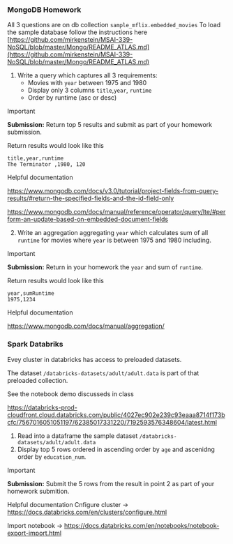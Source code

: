 ### MongoDB Homework
All 3 questions are on  db collection `sample_mflix.embedded_movies`
To load the sample database follow the instructions here [https://github.com/mirkenstein/MSAI-339-NoSQL/blob/master/Mongo/README_ATLAS.md](https://github.com/mirkenstein/MSAI-339-NoSQL/blob/master/Mongo/README_ATLAS.md)

1. Write a  query  which captures all 3 requirements:
    * Movies with `year` between 1975 and 1980
    * Display only 3 columns `title`,`year`, `runtime`
    * Order by runtime (asc or desc)
> [!IMPORTANT]  
**Submission:**  Return  top 5 results and submit as part of your homework submission.

Return results would look like  this
```csv 
title,year,runtime
The Terminator ,1980, 120
```
Helpful documentation  
 

https://www.mongodb.com/docs/v3.0/tutorial/project-fields-from-query-results/#return-the-specified-fields-and-the-id-field-only

https://www.mongodb.com/docs/manual/reference/operator/query/lte/#perform-an-update-based-on-embedded-document-fields

2. Write an aggregation aggregating `year` which calculates sum of all `runtime` for movies where `year` is between  1975 and 1980 including.
> [!IMPORTANT]  
  **Submission:** Return  in your homework the `year` and sum of `runtime`. 

 Return results would look like  this 
```csv
year,sumRuntime
1975,1234
```

 Helpful documentation
  
https://www.mongodb.com/docs/manual/aggregation/

### Spark Databriks
Evey cluster in databricks has access to preloaded datasets.

The dataset `/databricks-datasets/adult/adult.data` is part of that preloaded collection.

See the notebook demo discusseds in class 

https://databricks-prod-cloudfront.cloud.databricks.com/public/4027ec902e239c93eaaa8714f173bcfc/7567016051051197/62385017331220/7192593576348604/latest.html

1. Read into a dataframe the sample dataset `/databricks-datasets/adult/adult.data` 
2. Display top 5 rows ordered in ascending order by `age` and ascenidng order by `education_num`.
> [!IMPORTANT]  
**Submission:** Submit the 5 rows from the result in point 2 as part of your homework submition.

Helpful documentation
Cnfigure cluster -> https://docs.databricks.com/en/clusters/configure.html

Import notebook -> 
https://docs.databricks.com/en/notebooks/notebook-export-import.html
